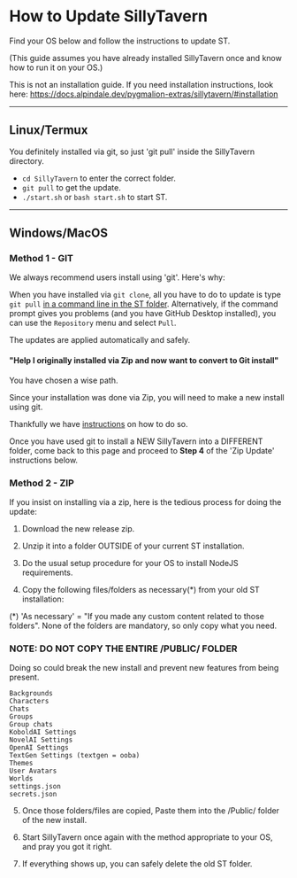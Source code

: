 # How to Update SillyTavern

Find your OS below and follow the instructions to update ST.

(This guide assumes you have already installed SillyTavern once and know how to run it on your OS.)

This is not an installation guide. If you need installation instructions, look here:
<https://docs.alpindale.dev/pygmalion-extras/sillytavern/#installation>

----

## Linux/Termux

You definitely installed via git, so just 'git pull' inside the SillyTavern directory.

- `cd SillyTavern` to enter the correct folder.
- `git pull` to get the update.
- `./start.sh` or `bash start.sh` to start ST.

----

## Windows/MacOS

### Method 1 - GIT

We always recommend users install using 'git'. Here's why:

When you have installed via `git clone`, all you have to do to update is type `git pull` [in a command line in the ST folder](https://www.google.com/search?q=how+to+open+command+prompt+in+a+folder).
Alternatively, if the command prompt gives you problems (and you have GitHub Desktop installed), you can use the `Repository` menu and select `Pull`.

The updates are applied automatically and safely.

#### "Help I originally installed via Zip and now want to convert to Git install"

You have chosen a wise path.

Since your installation was done via Zip, you will need to make a new install using git.

Thankfully we have [instructions](https://docs.sillytavern.app/installation/windows/) on how to do so.

Once you have used git to install a NEW SillyTavern into a DIFFERENT folder, come back to this page and proceed to **Step 4** of the 'Zip Update' instructions below.

### Method 2 - ZIP

If you insist on installing via a zip, here is the tedious process for doing the update:

1. Download the new release zip.
2. Unzip it into a folder OUTSIDE of your current ST installation.
3. Do the usual setup procedure for your OS to install NodeJS requirements.

4. Copy the following files/folders as necessary(*) from your old ST installation:

  (*) 'As necessary' = "If you made any custom content related to those folders".
  None of the folders are mandatory, so only copy what you need.

### NOTE: DO NOT COPY THE ENTIRE /PUBLIC/ FOLDER

  Doing so could break the new install and prevent new features from being present.

```plaintext
Backgrounds
Characters
Chats
Groups
Group chats
KoboldAI Settings
NovelAI Settings
OpenAI Settings
TextGen Settings (textgen = ooba)
Themes
User Avatars
Worlds
settings.json
secrets.json
```
  
5. Once those folders/files are copied, Paste them into the /Public/ folder of the new install.

6. Start SillyTavern once again with the method appropriate to your OS, and pray you got it right.

7. If everything shows up, you can safely delete the old ST folder.
